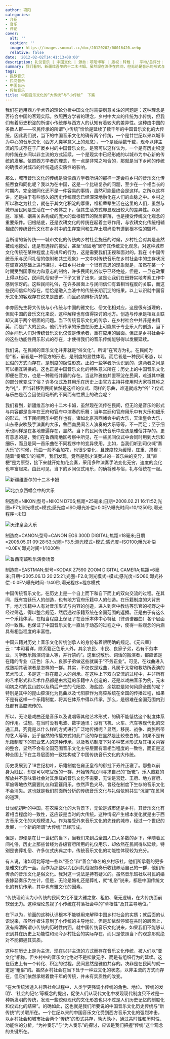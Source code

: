 ```yaml
---
author: 项阳
categories:
- 介绍
- 音乐
- 评论
cover:
  alt: ''
  caption: ''
  image: https://images.soomal.cc/doc/20120202/00016420.webp
  relative: false
date: '2012-02-02T14:41:13+08:00'
description: 礼仪音乐 | 中国文化 | 源自：项阳博客 | 版权：转载 |  平均/总评分：10.00/10
summary: 我们看到，新疆维吾尔的十二木卡姆，虽然现在流传在民间，但无论是音乐的形式与内容都是当年在王府和官府中演奏的乐舞；当年宫廷和官府用乐中有大乐和细乐的形式，当下民间用乐中同样也有。诸如北京京西幡会中的大乐，天津皇会大乐，山东泰安吹鼓手演奏的大乐，鲁西南民间艺人演奏的大乐等等，不一而足……
tags:
- 民族音乐
- 民间音乐
- 中国音乐
- 传统音乐
title: 中国音乐文化的“大传统”与“小传统”  下篇
---
```


我们在运用西方学术界的理论分析中国文化时需要刻意关注的问题是：这种理念是否符合中国的客观实际。依照西方学者的理念，乡村中大众的传统为小传统，但我们有着历史积淀的所谓小传统却与西方人的认知有着较大的差异性。这种由中国的多数人群――农民传承的所谓“小传统”恰恰是延续了数千年的中国音乐文化的大传统，因此我们说，当下的中国音乐文化的确有两个传统，一个是廿世纪以来以城市为中心的音乐文化（西方人类学意义上的观念），一个是延续数千载，现今以非主流的形式存在于广袤乡村的中国音乐文化。是否可以这样认为，一个是有历史积淀的传统在乡间以非主流的方式延续，一个是现实中已经形成的以城市为中心新的传统的发展。依照西方学者的理念，有一点是非常之吻合的，那就是当下乡间的传统的确很难对城市的传统造成实质性的影响。

那么，城市音乐文化的传统是否像西方学者所讲的那样一定会将乡村的音乐文化传统吞食和同化呢？我以为在中国，这是一个比较复杂的问题，至少在一个相当长的时期内，完全被同化还不是一件容易的事情，虽然可能最终会是这样。之所以这样讲，还是由于有些悠久的历史传统观念已经深深地融化在人们的血脉之中。乡村之所以称之为社会，就在于其文化积淀的厚重，祖祖辈辈生活在这里的人们，虽然与城市居民同是生活在一个政体之下，但其生活方式却显现出较大的差异性。以家庭、家族、姻亲关系构成的庞大的盘根错节的聚居群落，也是接受传统文化观念的重要条件。归根结底，还是农耕文化的传统在起着主导作用，与农耕文化传统相辅相成的传统音乐文化在乡村中的生存空间和生存土壤尚没有遭到根本性的毁坏。

当所谓的新传统――城市文化的传统向乡村社会施压的时候，乡村社会对其是全然被动地接受，还是有选择的接受，甚至“顽固地”坚守其传统文化观念，对这种城市文化传统在某种程度上有排斥的行为，这是需要我们正视和面对的。我在《中国传统音乐与民间礼俗的依附和共生现象》一文中对传统音乐在乡村社会中的生存状况在调查的基础上进行探讨，中国乡村社会一个很有意思的现象就是，虽然在某一个时期受到国家权力和意志的制约，许多民间礼俗似乎已经绝迹，但是，一旦在政策上得以松动，民间礼俗似乎一下子又冒了出来，这是让我们在田野实地考察工作中感到惊讶的。这些民间礼俗，在许多层面上与民间信仰有着相当程度的关联，而这些民间信仰的存在，恰恰是融入血液中的传统长期沉淀的结果。以上认识就中国音乐文化的客观存在说来是应该、而且必须辨析清楚的。

李亦园先生将大传统与小传统与中国的雅文化、俗文化相对应，这是很有道理的，但就中国的音乐文化来说，这种解释也有值得探讨的地方。创造与传承是相互关联却又属于两个层面的问题。当下传统音乐文化的传承，在乡村社会中并非是由精英，而是广大的民众。他们所传承的乐曲在历史上可能属于专业乐人的创造，当下的乡间乐人们对传统音乐文化仅仅是传承者，重在应用的层面。但正是乡村社会中的这些功能性用乐形式的存在，才使得我们的音乐传统能够得以发展延续。

我们说，在民间的音乐文化并非就是“俗文化”。所谓“在官方为礼，在民间为俗”者，前者是一种官方的形态，是制度的显性体现，而后者是一种民间形态，以民俗的方式而存在，是制度的隐性形态。正如一些学者所认识到的，这两者之间是可以相互转换的。这也正是中国音乐文化的特殊意义所在；历史上的中国音乐文化即便在官方，也是一种雅俗并置的存在。当这种雅俗并置积淀在民间，难道其中雅的部分就变成了俗？许多仪式及其用乐在历史上由官方主持并使用时大家将其称之为“礼”，但当转移到民间依然是这样的仪式、同样的乐曲，难道就成为“俗”？仪式与乐曲是否会因使用场所的不同而有性质上的改变呢？

我们看到，新疆维吾尔的十二木卡姆，虽然现在流传在民间，但无论是音乐的形式与内容都是当年在王府和官府中演奏的乐舞；当年宫廷和官府用乐中有大乐和细乐的形式，当下民间用乐中同样也有。诸如北京京西幡会中的大乐，天津皇会大乐，山东泰安吹鼓手演奏的大乐，鲁西南民间艺人演奏的大乐等等，不一而足；至于细乐也同样是在各地普遍存在，显然，当下的民间传统音乐中应该是雅俗并存的。更有意思的是，我们在鲁西南地区考察中所见，在一些民间仪式中会同时用到大乐和细乐，而且是同一首乐曲在不同程序中的变异使用。比如，当我们听到司仪喊“奏大乐”的时候，乐曲一般不会加花，也很少变化，且速度较为缓慢，庄重、肃穆；随着“奏细乐”的喊声，我们发现，竟然是刚才演奏过的一首乐曲的变异，其“直梗”是为原型，接下来就开始加花变奏，采用多种演奏手法变化无穷，速度的变化也丰富起来。由此可见，当下的乡间仪式用乐，的确将雅与俗，礼与俗统在一起。

![新疆维吾尔的十二木卡姆](https://images.soomal.cc/doc/20120202/00016420.webp)




![北京京西幡会中的大乐](https://images.soomal.cc/doc/20120202/00016421.webp)

制造商=NIKON;型号=NIKON D70S;焦距=25毫米;日期=2008.02.21 16:11:52;光圈=F7.1;测光模式=模式;感光度=ISO;曝光补偿=0.0EV;曝光时间=10/1250秒;曝光程序=未知


![天津皇会大乐](https://images.soomal.cc/doc/20120202/00016422.webp)

制造商=CANON;型号=CANON EOS 300D DIGITAL;焦距=18毫米;日期=2005.05.01 09:28:53;光圈=F3.5;测光模式=模式;感光度=ISO100;曝光补偿=0.0EV;曝光时间=1/1000秒


![鲁西南鼓吹乐演奏场景](https://images.soomal.cc/doc/20120202/00016423.webp)

制造商=EASTMAN;型号=KODAK Z7590 ZOOM DIGITAL CAMERA;焦距=6毫米;日期=2005.06.13 20:25:21;光圈=F2.8;测光模式=模式;感光度=ISO80;曝光补偿=0.0EV;曝光时间=1/40秒;曝光程序=程序模式



中国传统音乐文化，在历史上是一个自上而下和自下而上的双向交流的过程。在其间，既有宫廷乐人的创造，也有地方官府乐籍中人的创造。在乐籍制度的大背景下，地方乐籍中人有对音乐形式与内容的创造，进入到宫中教坊等乐官的视野之中经过筛选，得以整合规范，然后通过乐籍系统在全国范围的返播。正是由于有这么一个乐籍体系，在相当程度上保证了在音乐本体中心特征（律调谱器曲）各个层面的一致性。也保证了中国音乐文化一直处于动态的过程之中，使得一些观念的内涵具有相当程度的丰富性。

中国典籍对历史上音乐文化传统创承人的身份有着很明确的规定。《元典章》云：“本司看详，除系籍正色乐人外，其余农民、市民、良家子弟，若有不务本业，习学散乐搬演词话人等，并行禁约”。这里说散乐、词话的搬演者，都应该是在籍的专业（正色）乐人，良家子弟做这些就属于“不务正业”。可见，在戏曲进入成熟期其表演者是怎样的一群。其实，不仅仅是戏曲，凡属于太常和教坊所表演的艺术形式，多是这一群在籍之人的创承。在这种上下双向交流的过程中，并非所有的艺术形式和艺术作品都是由宫廷的乐籍中人创造的，还是以戏曲音乐为例，元末明初之时的昆山腔以及稍后产生的弋阳腔、海盐腔、余姚腔是如何风靡全国的呢？特别是其中的昆山腔演化为昆曲以及弋阳腔作为高腔系统在全国的传播过程，如果不是有这样一个乐籍制度，将其在体系中得以传承，那么，是很难在全国范围内到处都有高腔流传的。

所以，无论是戏曲还是音乐以及说唱等其他艺术形式，的确不能低估这个制度体系的作用。试想，在当时没有电波、数字通讯；没有飞机、火车、汽车等现代化的交通工具，究竟是以什么样的方式进行广泛地传播呢？显然，移民、战争、商旅所带的艺人等等，近乎自然的传播方式如此广泛的存在显然是比较苍白的。如果不是有乐籍制度下的职业艺人的这种传承，以及教坊制度下对多种艺术形式及其相关内容的整合，显然不会有全国范围音乐文化主导层面有着相当程度的一致性，而正是这种全国上下在主导层面的一致性构成了中国传统音乐文化的大传统。

历史发展到了18世纪初叶，乐籍制度在雍正皇帝的御批下寿终正寝了。那些以前身为贱民，却是可以吃官饭的一群，开始转向民间寻求自己的“饭辙”。乐人贱籍的解放并不意味着社会对其承载的音乐文化不需要，无论是宫廷、王府、地方官府、军旅等地依然需要礼仪和宴筵用乐，依然声色犬马，曾经在制度下生存的音乐文化不会消失。这也就是我们前面所分析的传统音乐文化与礼俗依附共生“沉淀”在民间的道理。

廿世纪初叶的中国，在农耕文化的大背景下，无论是城市还是乡村，其音乐文化有着相当程度的一致性，这应该是当时的大传统。这种情况产生根本变化就是由于西方音乐文化的大规模进入。作为接受外来音乐文化的先锋的城市，经过一个世纪的发展，一个新的所谓“大传统”已经形成。

但是，即便是在廿一世纪的当下，当我们来到占全国人口大多数的乡下，伴随着民间礼俗，历史上那些曾经为各级官府所用的礼仪用乐，却依然在民间得以延续。特别是丧葬礼俗、许多仪式庆典之中，传统音乐文化的功能性体现较为充分。

有人说，诸如河北等地一些以“圣会”和“善会”命名的乡村乐社，他们所承载的更多是雅文化的一面。而作为那些以为民间礼俗服务奏乐收钱养活自己的一群，他们所传承的音乐文化是俗文化。我对这一说法是持有疑义的。虽然音乐班社以村民的婚丧嫁娶奏乐为生计，但是，无论是婚礼还是葬礼，就“礼俗”说来，都是中国传统文化的有机传承，其中也有雅文化的因素。

“传统理论认为小传统的民间文化不登大雅之堂、粗俗、毫无逻辑，在大传统面前软弱无力。这种理论忽视了小传统在村落社会中的“草根性”及其主导地位。”

在下以为，前面的这种认识根本不能够用来解释中国乡村社会的实质；就后面的认识说来，虽然作者注意到了小传统的主导地位，但是却依然停留在共时的层面上，没有辨清所谓小传统的历时性内涵。就中国传统音乐文化说来，如果我们不能够认识到其在历史上功能性和现今乡村社会的实际存在，而只是依照当下的观念那就绝对不能把握其实质。

这种在历史上是为主流、现在以非主流的方式而存在音乐文化传统，被人们以“亚文化”相称。但乡村中的音乐文化绝对不是松散无序、而是有组织行为的延续。这在历史上有一个转化、积淀的过程，民间显然是雅俗共存的。决非是在民间的就一定是“粗俗”的。虽然乡村社会在当下处于一种亚文化的状态，以非主流的方式而存在，但它们依然承继着数千年的传统，并未有实质性的改变。

“在大传统渗透入村落社会过程中，人类学更强调小传统的角色、地位。‘传统的发明’、‘社会的记忆’等概念的提出，促使人们从现代文化中发现现代制度只不过是一种新发明的传统，发现一些貌似现代的文化形态也只不过是人们历史记忆的制度化和仪式化的结果”。的确如此，这也就是我们所要说的中国音乐文化历史传统与“新传统”的关联所在。一个世纪以来的中国音乐文化受到西方音乐文化的强烈冲击，以乡村社会和城市社会两个“传统”的形式共存，孰大孰小，通过共时性和历时性、功能性的分析，“为神奏乐”与“为人奏乐”的探讨，应该是我们把握“传统”这个观念的关键所在。